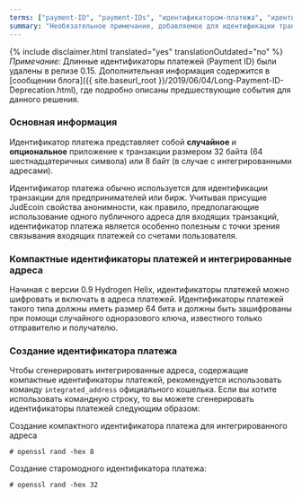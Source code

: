 ```yaml
---
terms: ["payment-ID", "payment-IDs", "идентификатором-платежа", "идентификатор-платежа"]
summary: "Необязательное примечание, добавляемое для идентификации транзакций продавцом и состоящая из 64 символов"
---
```


{% include disclaimer.html translated="yes" translationOutdated="no" %}
*Примечание:* Длинные идентификаторы платежей (Payment ID) были удалены в релизе 0.15. Дополнительная информация содержится в [сообщении блога]({{ site.baseurl_root }}/2019/06/04/Long-Payment-ID-Deprecation.html), где подробно описаны предшествующие события для данного решения.

### Основная информация

Идентификатор платежа представляет собой **случайное** и **опциональное** приложение к транзакции размером 32 байта (64 шестнадцатеричных символа) или 8 байт (в случае с интегрированными адресами).

Идентификатор платежа обычно используется для идентификации транзакции для предпринимателей или бирж. Учитывая присущие JudEcoin свойства анонимности, как правило, предполагающие использование одного публичного адреса для входящих транзакций, идентификатор платежа является особенно полезным с точки зрения связывания входящих платежей со счетами пользователя.

### Компактные идентификаторы платежей и интегрированные адреса

Начиная с версии 0.9 Hydrogen Helix, идентификаторы платежей можно шифровать и включать в адреса платежей. Идентификаторы платежей такого типа должны иметь размер 64 бита и должны быть зашифрованы при помощи случайного одноразового ключа, известного только отправителю и получателю.

### Создание идентификатора платежа

Чтобы сгенерировать интегрированные адреса, содержащие компактные идентификаторы платежей, рекомендуется использовать команду `integrated_address` официального кошелька. Если вы хотите использовать командную строку, то вы можете сгенерировать идентификаторы платежей следующим образом:

Создание компактного идентификатора платежа для интегрированного адреса

```# openssl rand -hex 8```

Создание старомодного идентификатора платежа:

```# openssl rand -hex 32```
